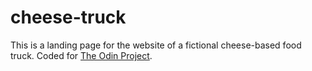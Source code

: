 # cheese-truck

This is a landing page for the website of a fictional cheese-based food truck. Coded for [The Odin Project](https://www.theodinproject.com/lessons/foundations-landing-page).